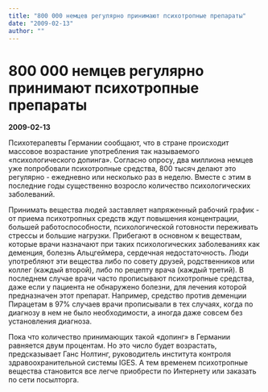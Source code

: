 ```yaml
---
title: "800 000 немцев регулярно принимают психотропные препараты"
date: "2009-02-13"
author: ""
---
```


# 800 000 немцев регулярно принимают психотропные препараты

**2009-02-13** 

Психотерапевты Германии сообщают, что в стране происходит массовое возрастание употребления так называемого «психологического допинга». Согласно опросу, два миллиона немцев уже попробовали психотропные средства, 800 тысяч делают это регулярно - ежедневно или несколько раз в неделю. Вместе с этим в последние годы существенно возросло количество психологических заболеваний.

Принимать вещества людей заставляет напряженный рабочий график - от приема психотропных средств ждут повышения концентрации, большей работоспособности, психологической готовности переживать стрессы и большие нагрузки. Прибегают в основном к веществам, которые врачи назначают при таких психологических заболеваниях как деменция, болезнь Альцгеймера, сердечная недостаточность. Люди употребляют эти вещества либо по совету друзей, родственников или коллег (каждый второй), либо по рецепту врача (каждый третий). В последнем случае врачи часто прописывают психотропные средства, даже если у пациента не обнаружено болезни, для лечения которой предназначен этот препарат.  Например, средство против деменции Пирацетам  в 97% случаев врачи прописывали в тех случаях, когда по диагнозу в нем не было необходимости, а иногда даже совсем без установления диагноза.

Пока что количество принимающих такой «допинг» в Германии равняется двум процентам. Но это число будет возрастать, предсказывает Ганс Нолтинг, руководитель института контроля здравоохранительной системы IGES. А тем временем психотропные вещества становится все легче приобрести по Интернету или заказать по сети посылторга.